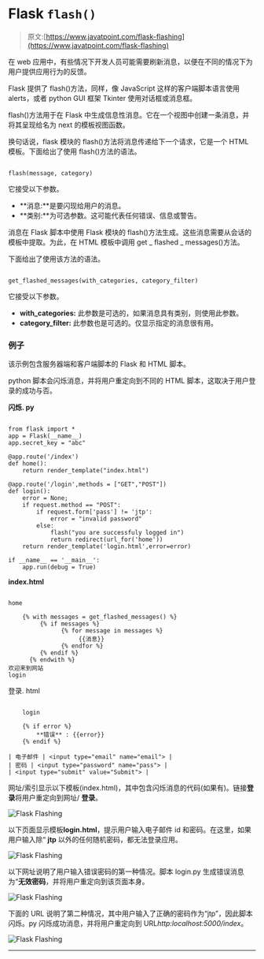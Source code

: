 # Flask `flash()`

> 原文:[https://www.javatpoint.com/flask-flashing](https://www.javatpoint.com/flask-flashing)

在 web 应用中，有些情况下开发人员可能需要刷新消息，以便在不同的情况下为用户提供应用行为的反馈。

Flask 提供了 flash()方法，同样，像 JavaScript 这样的客户端脚本语言使用 alerts，或者 python GUI 框架 Tkinter 使用对话框或消息框。

flash()方法用于在 Flask 中生成信息性消息。它在一个视图中创建一条消息，并将其呈现给名为 next 的模板视图函数。

换句话说，flask 模块的 flash()方法将消息传递给下一个请求，它是一个 HTML 模板。下面给出了使用 flash()方法的语法。

```

flash(message, category) 

```

它接受以下参数。

*   **消息:**是要闪现给用户的消息。
*   **类别:**为可选参数。这可能代表任何错误、信息或警告。

消息在 Flask 脚本中使用 Flask 模块的 flash()方法生成。这些消息需要从会话的模板中提取。为此，在 HTML 模板中调用 get _ flashed _ messages()方法。

下面给出了使用该方法的语法。

```

get_flashed_messages(with_categories, category_filter)

```

它接受以下参数。

*   **with_categories:** 此参数是可选的，如果消息具有类别，则使用此参数。
*   **category_filter:** 此参数也是可选的。仅显示指定的消息很有用。

### 例子

该示例包含服务器端和客户端脚本的 Flask 和 HTML 脚本。

python 脚本会闪烁消息，并将用户重定向到不同的 HTML 脚本，这取决于用户登录的成功与否。

**闪烁. py**

```

from flask import *
app = Flask(__name__)
app.secret_key = "abc"

@app.route('/index')
def home():
	return render_template("index.html")

@app.route('/login',methods = ["GET","POST"])
def login():
	error = None;
	if request.method == "POST":
		if request.form['pass'] != 'jtp':
			error = "invalid password"
		else:
			flash("you are successfuly logged in")
			return redirect(url_for('home'))
	return render_template('login.html',error=error)

if __name__ == '__main__':
	app.run(debug = True)

```

**index.html**

```

home

	{% with messages = get_flashed_messages() %}
         {% if messages %}
               {% for message in messages %}
               		{{消息}}
               {% endfor %}
         {% endif %}
      {% endwith %}
欢迎来到网站
login

```

登录. html

```

	login

	{% if error %}
		**错误** : {{error}}
	{% endif %}

| 电子邮件 | <input type="email" name="email"> |
| 密码 | <input type="password" name="pass"> |
| <input type="submit" value="Submit"> |

```

网址/索引显示以下模板(index.html)，其中包含闪烁消息的代码(如果有)。链接**登录**将用户重定向到网址/ **登录**。

![Flask Flashing](../Images/ebdf75828eb07c255670d6cb3cd27c06.png)

以下页面显示模板**login.html**，提示用户输入电子邮件 id 和密码。在这里，如果用户输入除“ **jtp** 以外的任何随机密码，都无法登录应用。

![Flask Flashing](../Images/0ae9693bc145d7a8d568b15030bb8052.png)

以下网址说明了用户输入错误密码的第一种情况。脚本 login.py 生成错误消息为“**无效密码**，并将用户重定向到该页面本身。

![Flask Flashing](../Images/59bda9a17eeacd2108f05db2dfde14c2.png)

下面的 URL 说明了第二种情况，其中用户输入了正确的密码作为“jtp”，因此脚本闪烁。py 闪烁成功消息，并将用户重定向到 URL*http:localhost:5000/index*。

![Flask Flashing](../Images/ef0000489cbf7b158914d2c971a80962.png)

* * *